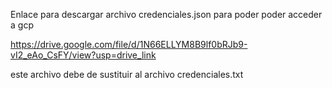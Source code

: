 Enlace para descargar archivo credenciales.json para poder poder acceder a gcp 

https://drive.google.com/file/d/1N66ELLYM8B9lf0bRJb9-vI2_eAo_CsFY/view?usp=drive_link

este archivo debe de sustituir al archivo credenciales.txt
